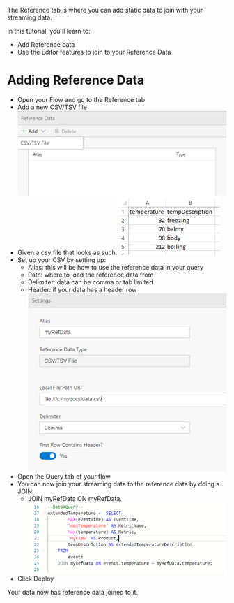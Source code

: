 The Reference tab is where you can add static data to join with your streaming data.

In this tutorial, you'll learn to:
 - Add Reference data
 - Use the Editor features to join to your Reference Data

# Adding Reference Data

 - Open your Flow and go to the Reference tab
 - Add a new CSV/TSV file <br/>
![Add Reference file](./tutorials/images/referenceadd.png)
 - Given a csv file that looks as such:
![Add Reference file](./tutorials/images/referencetemp.png)
 - Set up your CSV by setting up:
    - Alias: this will be how to use the reference data in your query
    - Path: where to load the reference data from
    - Delimiter: data can be comma or tab limited
    - Header: if your data has a header row<br/>
![Add Reference file](./tutorials/images/referencesmyref.PNG)
 - Open the Query tab of your flow
 - You can now join your streaming data to the reference data by doing a JOIN: <br/>
    - JOIN myRefData ON myRefData.<columnName><br/>
![Add Reference file](./tutorials/images/referencequery.PNG)
 - Click Deploy

Your data now has reference data joined to it.

